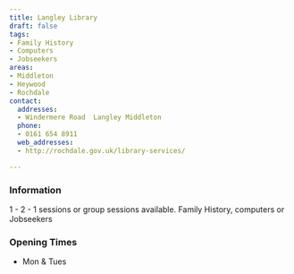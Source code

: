 ```yaml
---
title: Langley Library
draft: false
tags:
- Family History
- Computers
- Jobseekers
areas:
- Middleton
- Heywood
- Rochdale
contact:
  addresses:
  - Windermere Road  Langley Middleton
  phone:
  - 0161 654 8911
  web_addresses:
  - http://rochdale.gov.uk/library-services/

---
```


### Information
1 - 2 - 1 sessions or group sessions available.
Family History, computers or Jobseekers

### Opening Times
* Mon & Tues

